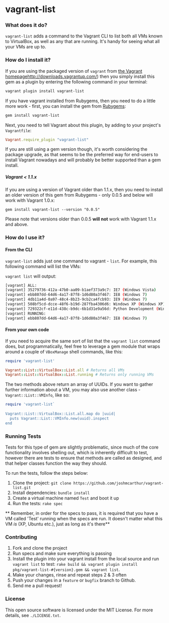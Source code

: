 vagrant-list
=====

### What does it do?

`vagrant-list` adds a command to the Vagrant CLI to list both all VMs known to VirtualBox, as well as any that are running. It's handy for seeing what all your VMs are up to.


### How do I install it?

If you are using the packaged version of `vagrant` from [the Vagrant homepage]()http://downloads.vagrantup.com/) then you simply install this gem as a plugin by entering the following command in your terminal:

``` bash
vagrant plugin install vagrant-list
```

If you have vagrant installed from Rubygems, then you need to do a little more work - first, you can install the gem from [Rubygems](https://rubygems.org):

``` bash
gem install vagrant-list
```

Next, you need to tell Vagrant about this plugin, by adding to your project's `Vagrantfile`:

``` ruby
Vagrant.require_plugin "vagrant-list"
```

If you are still using a gem version though, it's worth considering the package upgrade, as that seems to be the preferred way for end-users to install Vagrant nowadays and will probably be better supported than a gem install.

##### Vagrant < 1.1.x

If you are using a version of Vagrant older than 1.1.x, then you need to install an older version of this gem from Rubygems - only 0.0.5 and below will work with Vagrant 1.0.x:

`gem install vagrant-list --version "0.0.5"`

Please note that versions older than 0.0.5 **will not** work with Vagrant 1.1.x and above.

### How do I use it?

#### From the CLI
`vagrant-list` adds just one command to vagrant - `list`. 
For example, this following command will list the VMs:

`vagrant list` will output:

``` sh
[vagrant] ALL:
[vagrant] 35279736-412a-47b0-aa09-b1aef373a9c7: IE7 (Windows Vista)
[vagrant] ebb807dd-64d6-4a17-87f8-1d6d80a3f467: IE8 (Windows 7)
[vagrant] 4db11a4d-0a97-48c4-8b23-9cb2ca4fcb93: IE9 (Windows 7)
[vagrant] 508bf5cd-dcce-48f6-b19d-287fba4306d6: Windows XP (Windows XP)
[vagrant] 729322cf-e11d-438c-b9dc-6b1d31e9a56d: Python Development (Windows XP)
[vagrant] RUNNING:
[vagrant] ebb807dd-64d6-4a17-87f8-1d6d80a3f467: IE8 (Windows 7)
```

#### From your own code

If you need to acquire the same sort of list that the `vagrant list` command does, but programmatically, feel free to leverage a gem module that wraps around a couple of `VBoxManage` shell commands, like this:

``` ruby
require 'vagrant-list'

Vagrant::List::VirtualBox::List.all # Returns all VMs
Vagrant::List::VirtualBox::List.running # Returns only running VMs
```

The two methods above return an array of UUIDs. If you want to gather further information about a VM, you may also use another class - `Vagrant::List::VMInfo`, like so:

``` ruby
require 'vagrant-list`
	
Vagrant::List::VirtualBox::List.all.map do |uuid|
  puts Vagrant::List::VMInfo.new(uuid).inspect
end
```

### Running Tests

Tests for this type of gem are slightly problematic, since much of the core functionality involves shelling out, which is inherently difficult to test, however there are tests to ensure that methods are called as designed, and that helper classes function the way they should.

To run the tests, follow the steps below:

1. Clone the project: `git clone https://github.com/joshmcarthur/vagrant-list.git`
2. Install dependencies: `bundle install`
3. Create a virtual machine named `Test` and boot it up
4. Run the tests: `rake spec`


** Remember, in order for the specs to pass, it is required that you have a VM called 'Test' running when the specs are run. It doesn't matter what this VM _is_ (XP, Ubuntu etc.), just as long as it's there**

### Contributing

1. Fork and clone the project
2. Run specs and make sure everything is passing
3. Install the plugin into your vagrant install from the local source and run `vagrant list` to test: `rake build && vagrant plugin install pkg/vagrant-list-#{version}.gem && vagrant list`.
4. Make your changes, rinse and repeat steps 2 & 3 often
5. Push your changes in a `feature` or `bugfix` branch to Github.
6. Send me a pull request!

### License

This open source software is licensed under the MIT License. For more details, see `./LICENSE.txt`.
